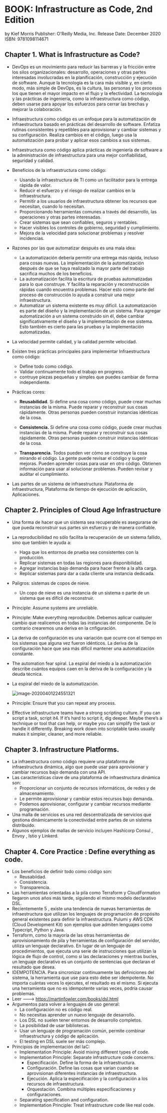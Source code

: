 # BOOK: Infrastructure as Code, 2nd Edition

by Kief Morris
Publisher: O'Reilly Media, Inc.
Release Date: December 2020
ISBN: 9781098114671



## Chapter 1. What is Infrastructure as Code?

- DevOps es un movimiento para reducir las barreras y la fricción entre los silos organizacionales: desarrollo, operaciones y otras partes interesadas involucradas en la planificación, construcción y ejecución de software. Aunque la tecnología es la cara más visible y, en cierto modo, más simple de DevOps, es la cultura, las personas y los procesos los que tienen el mayor impacto en el flujo y la efectividad. La tecnología y las prácticas de ingeniería, como la infraestructura como código, deben usarse para apoyar los esfuerzos para cerrar las brechas y mejorar la colaboración.
- Infraestructura como código es un enfoque para la automatización de infraestructura basado en prácticas del desarrollo de software. Enfatiza rutinas consistentes y repetibles para aprovisionar y cambiar sistemas y su configuración. Realiza cambios en el código, luego usa la automatización para probar y aplicar esos cambios a sus sistemas.
- Infraestructura como código aplica prácticas de ingeniería de software a la administración de infraestructura para una mejor confiabilidad, seguridad y calidad.
- Beneficios de la infraestructura como código:
  - Usando la infraestructura de TI como un facilitador para la entrega rápida de valor.
  - Reducir el esfuerzo y el riesgo de realizar cambios en la infraestructura.
  - Permitir a los usuarios de infraestructura obtener los recursos que necesitan, cuando lo necesitan.
  - Proporcionando herramientas comunes a través del desarrollo, las operaciones y otras partes interesadas.
  - Crear sistemas que sean confiables, seguros y rentables.
  - Hacer visibles los controles de gobierno, seguridad y cumplimiento.
  - Mejora de la velocidad para solucionar problemas y resolver incidencias.
- Razones por las que automatizar después es una mala idea:
  - La automatización debería permitir una entrega más rápida, incluso para cosas nuevas. La implementación de la automatización después de que se haya realizado la mayor parte del trabajo sacrifica muchos de los beneficios.
  - La automatización facilita la escritura de pruebas automatizadas para lo que construye. Y facilita la reparación y reconstrucción rápidas cuando encuentra problemas. Hacer esto como parte del proceso de construcción lo ayuda a construir una mejor infraestructura.
  - Automatizar un sistema existente es muy difícil. La automatización es parte del diseño y la implementación de un sistema. Para agregar automatización a un sistema construido sin él, debe cambiar significativamente el diseño y la implementación de ese sistema. Esto también es cierto para las pruebas y la implementación automatizadas.
- La velocidad permite calidad, y la calidad permite velocidad.
- Existen tres prácticas principales para implementar Infraestructura como código:
  - Define todo como código.
  - Validar continuamente todo el trabajo en progreso.
  - contruye piezas pequeñas y simples que puedes cambiar de forma independiente.

- Prácticas cores:

  - **Reusabilidad**. Si define una cosa como código, puede crear muchas instancias de la misma. Puede reparar y reconstruir sus cosas rápidamente. Otras personas pueden construir instancias idénticas de la cosa.

  - **Consistencia.** Si define una cosa como código, puede crear muchas instancias de la misma. Puede reparar y reconstruir sus cosas rápidamente. Otras personas pueden construir instancias idénticas de la cosa.

  - **Transparencia.** Todos pueden ver cómo se construye la cosa mirando el código. La gente puede revisar el código y sugerir mejoras. Pueden aprender cosas para usar en otro código. Obtienen información para usar al solucionar problemas. Pueden revisar y auditar el cumplimiento.

    

- Las partes de un sistema de infraestructura: Plataforma de infraestructura, Plataforma de tiempo de ejecución  de aplicación, Aplicaciones.



## Chapter 2. Principles of Cloud Age Infrastructure

- Una forma de hacer que un sistema sea recuperable es asegurarse de que pueda reconstruir sus partes sin esfuerzo y de manera confiable.
- La reproducibilidad no sólo facilita la recuperación de un sistema fallido, sino que también le ayuda a:
  - Haga que los entornos de prueba sea consistentes con la producción.
  - Replicar sistemas en todas las regiones para disponibilidad.
  - Agregar instancias bajo demanda para hacer frente a la alta carga.
  - Replicar sistemas para dar a cada cliente una instancia dedicada.



- Paligros: sistemas de copos de nieve.

  - Un copo de nieve es una instancia de un sistema o parte de un sistema que es difícil de reconstruir.

- Principle: Assume systems are unreliable.

- Principle: Make everything reproducible. Debemos aplicar cualquier cambio que realicemos en todas las instancias del componente. De lo contrario crearemos una deriva en la cnfiguración.

- La deriva de configuración es una variación que ocurre con el tiempo en los sistemas que alguna vez fueron idénticos. La deriva de la configuración hace que sea más difícil mantener una automatización constante.

- The automation fear spiral. La espiral del miedo a la automatización describe cuántos equipos caen en la deriva de la configuración y la deuda técnica.

- La espiral del miedo de la automatización.

  ![image-20200401224551321](C:\Users\vthot4\AppData\Roaming\Typora\typora-user-images\image-20200401224551321.png)

- Principle: Ensure that you can repeat any process.

- Effective infrastructure teams have a strong scripting culture. If you can script a task, script it4. If it’s hard to script it, dig deeper. Maybe there’s a technique or tool that can help, or maybe you can simplify the task or handle it differently. Breaking work down into scriptable tasks usually makes it simpler, cleaner, and more reliable.



## Chapter 3. Infrastructure Platforms.

- La infraestructura como código requiere una plataforma de infraestructura dinámica, algo que puede usar para aprovisionar y cambiar recursos bajo demanda con una API.
- Las características clave de una plataforma de infraestructura dinámica son:
  - Proporcionar un conjunto de recursos informáticos, de redes y de almacenamiento.
  - Le permite aprovisionar y cambiar estos recursos bajo demanda.
  - Podemos aprovisionar, configurar y cambiar recursos mediante programación.
- Una malla de servicios es una red descentralizada de servicios que gestiona dinámicamente la conectividad entre partes de un sistema distribuido.
- Algunos ejemplos de mallas de servicio incluyen Hashicorp Consul , Envoy , Istio y Linkerd.



## Chapter 4. Core Practice : Define everything as code.

- Los beneficios de definir todo como código son:
  - Reusabiidad. 
  - Consistencia.
  - Transparencia.
- Las herramientas orientadas a la pila como Terraform y CloudFormation llegaron unos años más tarde, siguiendo el mismo modelo declarativo DSL.
- Recientemente 5 , existe una tendencia de nuevas herramientas de infraestructura que utilizan los lenguajes de programación de propósito general existentes para definir la infraestructura. Pulumi y AWS CDK (Cloud Development Kit) son ejemplos que admiten lenguajes como Typecript, Python y Java.
- Terraform, como la mayoría de las otras herramientas de aprovisionamiento de pila y herramientas de configuración del servidor, utiliza un lenguaje declarativo. En lugar de un lenguaje de procedimientos, que ejecuta una serie de instrucciones que utilizan la lógica de flujo de control, como si las declaraciones y mientras bucles, un lenguaje declarativo es un conjunto de sentencias que declaran el resultado que desea.
- IDEMPOTENCIA. Para sincronizar continuamente las definiciones del sistema, la herramienta que use para esto debe ser idempotente. No importa cuántas veces lo ejecutes, el resultado es el mismo. Si ejecuta una herramienta que no es idempotente varias veces, podría causar problemas.
- Leer ---> https://martinfowler.com/books/dsl.html
- Argumentos para volver a lenguajes de uso general:
  - La configuración no es código real. 
  - No necesitas aprender un nuevo lenguaje de desarrollo.
  - Los DSL no suelen tener entornos de desarrollo completos.
  - La posibilidad de usar bibliotecas.
  - Usar un lenguaje de programación común, permite combinar infraestructura y código de aplicación.
  - El testing en DSL suele ser más complejo.
- Principios de implementación del IaC:
  - Implementation Principle: Avoid mixing different types of code.
  - Implementation Principle: Separate infrastructure code concerns.
    - Especificación. Define la forma de la infraestructura.
    - Configuración. Define las cosas que varian cuando se aprovisionan diferentes instancias de infraestructura.
    -  Ejecución. Aplica la especificación y la configuración a los recursos de infraestructura.
    -  Orquestación. Combina múltiples especificaciones y configuraciones.
  - Separating specification and configuration. 
  - Implementation Principle: Treat infrastructure code like real code.